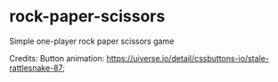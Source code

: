 # rock-paper-scissors
Simple one-player rock paper scissors game

Credits:
Button animation: https://uiverse.io/detail/cssbuttons-io/stale-rattlesnake-87;
